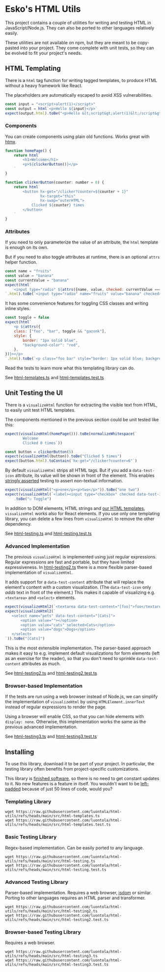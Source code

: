 # Esko's HTML Utils

This project contains a couple of utilities for writing and testing HTML in JavaScript/Node.js.
They can also be ported to other languages relatively easily.

These utilities are not available on npm, but they are meant to be copy-pasted into your project. They come complete
with unit tests, so they can be evolved to fit your project's needs.

## HTML Templating

There is a `html` tag function for writing tagged templates, to produce HTML without a heavy framework like React.

The placeholders are automatically escaped to avoid XSS vulnerabilities.

```js
const input = "<script>alert(1)</script>"
const output = html`<p>Hello ${input}</p>`
expect(output.html).toBe("<p>Hello &lt;script&gt;alert(1)&lt;/script&gt;</p>")
```

### Components

You can create components using plain old functions. Works great with [htmx](https://htmx.org/).

```js
function homePage() {
    return html`
        <h1>Welcome</h1>
        <p>${clickerButton()}</p>
    `
}

function clickerButton(counter: number = 0) {
    return html`
        <button hx-get="/clicker?counter=${counter + 1}"
                hx-target="this"
                hx-swap="outerHTML">
            Clicked ${counter} times
        </button>
    `
}
```

### Attributes

If you need to only parameterize the value of an attribute, the `html` template is enough on its own.

But if you need to also toggle attributes at runtime, there is an optional `attrs` helper function.

```js
const name = "fruits"
const value = "banana"
const currentValue = "banana"
expect(html`
    <input type="radio" ${attrs({name, value, checked: currentValue === value})}>
`.html).toBe(`<input type="radio" name="fruits" value="banana" checked>`)
```

It has some convenience features for toggling CSS classes and writing inline styles.

```js
const toggle = false
expect(html`
    <p ${attrs({
    class: ["foo", "bar", toggle && "gazonk"],
    style: {
        border: "1px solid blue",
        "background-color": "red",
    },
})}></p>
`.html).toBe(`<p class="foo bar" style="border: 1px solid blue; background-color: red"></p>`)
```

Read the tests to learn more what this templating library can do.

See [html-templates.ts](src/html-templates.ts) and [html-templates.test.ts](src/html-templates.test.ts)

## Unit Testing the UI

There is a `visualizeHtml` function for extracting the visible text from HTML, to easily unit test HTML templates.

The components mentioned in the previous section could be unit tested like this:

```js
expect(visualizeHtml(homePage())).toBe(normalizeWhitespace(`
        Welcome
        Clicked 0 times`))

const button = clickerButton(5)
expect(visualizeHtml(button)).toBe("Clicked 5 times")
expect(button.html).toContain(`hx-get="/clicker?counter=6"`)
```

By default `visualizeHtml` strips all HTML tags.
But if you add a `data-test-icon` attribute, its value will be shown in front of the element.
This enables [stringly asserted](https://martinfowler.com/articles/tdd-html-templates.html#BonusLevelStringlyAsserted)
testing to assert non-textual information.

```js
expect(visualizeHtml("<p>one</p><p>two</p>")).toBe("one two")
expect(visualizeHtml(`<label><input type="checkbox" checked data-test-icon="☑️"> Toggle</label>`))
    .toBe("☑️ Toggle")
```

In addition to DOM elements, HTML strings and [our HTML templates](#html-templating), `visualizeHtml` works also for
React elements.
If you use only one templating library, you can delete a few lines from `visualizeHtml` to remove the other dependency.

See [html-testing.ts](src/html-testing.ts) and [html-testing.test.ts](src/html-testing.test.ts)

### Advanced Implementation

The previous `visualizeHtml` is implemented using just regular expressions.
Regular expressions are fast and portable, but they have limited expressiveness.
In [html-testing2.ts](src/html-testing2.ts) there is a more flexible parser-based implementation of `visualizeHtml`.

It adds support for a `data-test-content` attribute that will replace the element's content with a custom visualization.
(The `data-test-icon` only *adds* text in front of the element.)
This makes it capable of visualizing e.g. `<textarea>` and `<select>` elements.

```js
expect(visualizeHtml2(`<textarea data-test-content="[foo]">foo</textarea>`)).toBe("[foo]")
expect(visualizeHtml2(`
   <select name="pets" data-test-content="[Cats]">
       <option value=""></option>
       <option value="cats" selected>Cats</option>
       <option value="dogs">Dogs</option>
   </select>
`)).toBe("[Cats]")
```

This is the most extensible implementation.
The parser-based approach makes it easy to e.g. implement default visualizations for form elements (left as an exercise
for the reader), so that you don't need to sprinkle `data-test-content` attributes as much.

See [html-testing2.ts](src/html-testing2.ts) and [html-testing2.test.ts](src/html-testing2.test.ts)

### Browser-based Implementation

If the tests are run using a web browser instead of Node.js, we can simplify the implementation of `visualizeHtml` by
using `HTMLElement.innerText` instead of regular expressions to render the page.

Using a browser will enable CSS, so that you can hide elements with `display: none`.
Otherwise, this implementation works the same as the previous advanced implementation.

See [html-testing3.ts](src/html-testing3.ts) and [html-testing3.test.ts](src/html-testing3.test.ts)

## Installing

To use this library, download it to be part of your project.
In particular, the testing library often benefits from project-specific customizations.

This library is [finished software](https://josem.co/the-beauty-of-finished-software/), so there is no need to get
constant updates to it.
No new features is a feature in itself.
You wouldn't want to be [left-padded](https://en.wikipedia.org/wiki/Npm_left-pad_incident) because of just 50 lines of
code, would you?

### Templating Library

```shell
wget https://raw.githubusercontent.com/luontola/html-utils/refs/heads/main/src/html-templates.ts
wget https://raw.githubusercontent.com/luontola/html-utils/refs/heads/main/src/html-templates.test.ts
```

### Basic Testing Library

Regex-based implementation.
Can be easily ported to any language.

```shell
wget https://raw.githubusercontent.com/luontola/html-utils/refs/heads/main/src/html-testing.ts
wget https://raw.githubusercontent.com/luontola/html-utils/refs/heads/main/src/html-testing.test.ts
```

### Advanced Testing Library

Parser-based implementation.
Requires a web browser, [jsdom](https://github.com/jsdom/jsdom) or similar.
Porting to other languages requires an HTML parser and transformer.

```shell
wget https://raw.githubusercontent.com/luontola/html-utils/refs/heads/main/src/html-testing2.ts
wget https://raw.githubusercontent.com/luontola/html-utils/refs/heads/main/src/html-testing2.test.ts
```

### Browser-based Testing Library

Requires a web browser.

```shell
wget https://raw.githubusercontent.com/luontola/html-utils/refs/heads/main/src/html-testing3.ts
wget https://raw.githubusercontent.com/luontola/html-utils/refs/heads/main/src/html-testing3.test.ts
```
